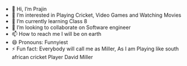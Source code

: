- 👋 Hi, I’m Prajin
- 👀 I’m interested in Playing Cricket, Video Games and Watching Movies
- 🌱 I’m currently learning Class 8 
- 💞️ I’m looking to collaborate on Software engineer
- 📫 How to reach me I will be on earth
- 😄 Pronouns: Funnyiest
- ⚡ Fun fact: Everybody will call me as Miller, As I am Playing like south african cricket Player David Miller
<!---
DarkKnight-2011/DarkKnight-2011 is a ✨ special ✨ repository because its `README.md` (this file) appears on your GitHub profile.
You can click the Preview link to take a look at your changes.
--->
